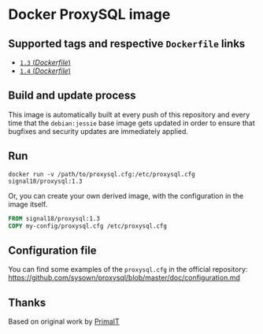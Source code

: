 # Docker ProxySQL image

## Supported tags and respective `Dockerfile` links

-	[`1.3` (*Dockerfile*)](https://github.com/signal18/docker-proxysql/blob/master/1.3/Dockerfile)
-	[`1.4` (*Dockerfile*)](https://github.com/signal18/docker-proxysql/blob/master/1.4/Dockerfile)


## Build and update process

This image is automatically built at every push of this repository and every time that the `debian:jessie` base image gets updated in order to ensure that bugfixes and security updates are immediately applied.

## Run

```
docker run -v /path/to/proxysql.cfg:/etc/proxysql.cfg signal18/proxysql:1.3
```

Or, you can create your own derived image, with the configuration in the image itself.

```dockerfile
FROM signal18/proxysql:1.3
COPY my-config/proxysql.cfg /etc/proxysql.cfg
```

## Configuration file

You can find some examples of the `proxysql.cfg` in the official repository: https://github.com/sysown/proxysql/blob/master/doc/configuration.md

## Thanks

Based on original work by [PrimaIT](https://github.com/primait/docker-proxysql)
